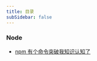 ```yaml
---
title: 目录
subSidebar: false
---
```


### Node

- [npm 有个命令突破我知识认知了](./2022-01-11.md)

<action-fied/>
